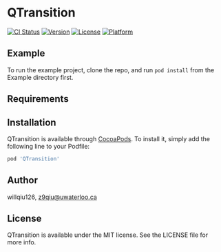 # QTransition

[![CI Status](http://img.shields.io/travis/willqiu126/QTransition.svg?style=flat)](https://travis-ci.org/willqiu126/QTransition)
[![Version](https://img.shields.io/cocoapods/v/QTransition.svg?style=flat)](http://cocoapods.org/pods/QTransition)
[![License](https://img.shields.io/cocoapods/l/QTransition.svg?style=flat)](http://cocoapods.org/pods/QTransition)
[![Platform](https://img.shields.io/cocoapods/p/QTransition.svg?style=flat)](http://cocoapods.org/pods/QTransition)

## Example

To run the example project, clone the repo, and run `pod install` from the Example directory first.

## Requirements

## Installation

QTransition is available through [CocoaPods](http://cocoapods.org). To install
it, simply add the following line to your Podfile:

```ruby
pod 'QTransition'
```

## Author

willqiu126, z9qiu@uwaterloo.ca

## License

QTransition is available under the MIT license. See the LICENSE file for more info.
